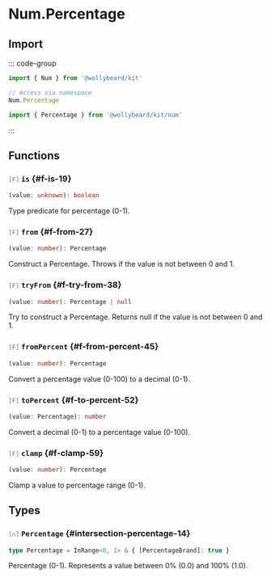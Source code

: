 # Num.Percentage

## Import

::: code-group

```typescript [Namespace]
import { Num } from '@wollybeard/kit'

// Access via namespace
Num.Percentage
```

```typescript [Barrel]
import { Percentage } from '@wollybeard/kit/num'
```

:::

## Functions

### <span style="opacity: 0.6; font-weight: normal; font-size: 0.85em;">`[F]`</span> `is`<SourceLink inline href="https://github.com/jasonkuhrt/kit/blob/main/./src/domains/num/percentage/percentage.ts#L19" /> {#f-is-19}

```typescript
(value: unknown): boolean
```

Type predicate for percentage (0-1).

### <span style="opacity: 0.6; font-weight: normal; font-size: 0.85em;">`[F]`</span> `from`<SourceLink inline href="https://github.com/jasonkuhrt/kit/blob/main/./src/domains/num/percentage/percentage.ts#L27" /> {#f-from-27}

```typescript
(value: number): Percentage
```

Construct a Percentage. Throws if the value is not between 0 and 1.

### <span style="opacity: 0.6; font-weight: normal; font-size: 0.85em;">`[F]`</span> `tryFrom`<SourceLink inline href="https://github.com/jasonkuhrt/kit/blob/main/./src/domains/num/percentage/percentage.ts#L38" /> {#f-try-from-38}

```typescript
(value: number): Percentage | null
```

Try to construct a Percentage. Returns null if the value is not between 0 and 1.

### <span style="opacity: 0.6; font-weight: normal; font-size: 0.85em;">`[F]`</span> `fromPercent`<SourceLink inline href="https://github.com/jasonkuhrt/kit/blob/main/./src/domains/num/percentage/percentage.ts#L45" /> {#f-from-percent-45}

```typescript
(value: number): Percentage
```

Convert a percentage value (0-100) to a decimal (0-1).

### <span style="opacity: 0.6; font-weight: normal; font-size: 0.85em;">`[F]`</span> `toPercent`<SourceLink inline href="https://github.com/jasonkuhrt/kit/blob/main/./src/domains/num/percentage/percentage.ts#L52" /> {#f-to-percent-52}

```typescript
(value: Percentage): number
```

Convert a decimal (0-1) to a percentage value (0-100).

### <span style="opacity: 0.6; font-weight: normal; font-size: 0.85em;">`[F]`</span> `clamp`<SourceLink inline href="https://github.com/jasonkuhrt/kit/blob/main/./src/domains/num/percentage/percentage.ts#L59" /> {#f-clamp-59}

```typescript
(value: number): Percentage
```

Clamp a value to percentage range (0-1).

## Types

### <span style="opacity: 0.6; font-weight: normal; font-size: 0.85em;">`[∩]`</span> `Percentage`<SourceLink inline href="https://github.com/jasonkuhrt/kit/blob/main/./src/domains/num/percentage/percentage.ts#L14" /> {#intersection-percentage-14}

```typescript
type Percentage = InRange<0, 1> & { [PercentageBrand]: true }
```

Percentage (0-1). Represents a value between 0% (0.0) and 100% (1.0).
